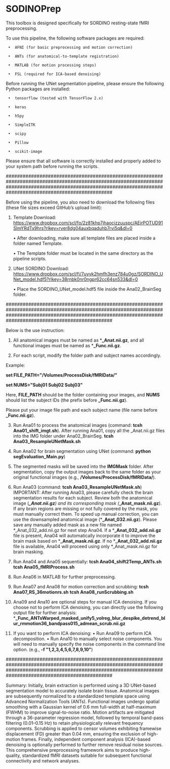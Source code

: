 # SODINOPrep

This toolbox is designed specifically for SORDINO resting-state fMRI preprocessing.

To use this pipeline, the following software packages are required:

	 •	AFNI (for basic preprocessing and motion correction)

	 •	ANTs (for anatomical-to-template registration)

	 •	MATLAB (for motion processing steps)

	 •	FSL (required for ICA-based denoising)

Before running the UNet segmentation pipeline, please ensure the following Python packages are installed:

	 •	tensorflow (tested with TensorFlow 2.x)

	 •	keras

	 •	h5py

	 •	SimpleITK

	 •	scipy

	 •	Pillow

	 •	scikit-image

Please ensure that all software is correctly installed and properly added to your system path before running the scripts.




##############################################################################################################################################################################################################

Before using the pipeline, you also need to download the following files (these file sizes exceed GitHub’s upload limit):

1. Template Download: https://www.dropbox.com/scl/fo/2z81khp7jhaocjzzuuspc/AEjrPOTUD91SlmYRdTx9hrs?rlkey=rver8dg04auxbqaduhb7rvi5q&dl=0

	•	After downloading, make sure all template files are placed inside a folder named Template.

	•	The Template folder must be located in the same directory as the pipeline scripts.

3. UNet SORDINO Download: https://www.dropbox.com/scl/fi/7uyyk2hmfh3enz784u0gz/SORDINO_UNet_model.hdf5?rlkey=38rnbk0nr0ngpr62cc64sn533&dl=0

	•	Place the SORDINO_UNet_model.hdf5 file inside the Ana02_BrainSeg folder.




##############################################################################################################################################################################################################

Below is the use instruction:

1. All anatomical images must be named as ***_Anat.nii.gz**, and all functional images must be named as ***_Func.nii.gz**.

2. For each script, modify the folder path and subject names accordingly.

Example:

**set FILE_PATH="/Volumes/ProcessDisk/fMRIData/"**

**set NUMS="Subj01 Subj02 Subj03"**

Here, **FILE_PATH** should be the folder containing your images, and **NUMS** should list the subject IDs (the prefix before **_Func.nii.gz**).

Please put your image file path and each subject name (file name before **_Func.nii.gz**).

3. Run Ana01 to process the anatomical images (command: **tcsh Ana01_shift_imgt.sh**). After running Ana01, copy all the _Anat.nii.gz files into the IMG folder under Ana02_BrainSeg.
**tcsh Ana03_ResampleUNetMask.sh**

4. Run Ana02 for brain segmentation using UNet (command: **python segEvaluation_Main.py**)

5. The segmented masks will be saved into the **IMGMask** folder. After segmentation, copy the output images back to the same folder as your original functional images (e.g., **/Volumes/ProcessDisk/fMRIData/**).

6. Run Ana03 (command: **tcsh Ana03_ResampleUNetMask.sh**)
IMPORTANT: After running Ana03, please carefully check the brain segmentation results for each subject.
Review both the anatomical image (***_Anat.nii.gz**) and its corresponding mask (***_Anat_mask.nii.gz**).
If any brain regions are missing or not fully covered by the mask, you must manually correct them.
To speed up manual correction, you can use the downsampled anatomical image (***_Anat_032.nii.gz**).
Please save any manually added mask as a new file named *_Anat_032_add.nii.gz for next step Ana04.
If a ***_Anat_032_add.nii.gz** file is present, Ana04 will automatically incorporate it to improve the brain mask based on ***_Anat_mask.nii.gz**.
If no ***_Anat_032_add.nii.gz** file is available, Ana04 will proceed using only *_Anat_mask.nii.gz for brain masking.

8. Run Ana04 and Ana05 sequentially:
**tcsh Ana04_shift2Temp_ANTs.sh**
**tcsh Ana05_fMRIProcess.sh**

9. Run Ana06 in MATLAB for further preprocessing.

10. Run Ana07 and Ana08 for motion correction and scrubbing:
**tcsh Ana07_RS_36motionrs.sh**
**tcsh Ana08_runScrubbing.sh**

11. Ana09 and Ana10 are optional steps for manual ICA denoising. If you choose not to perform ICA denoising, you can directly use the following output file for further analysis: ***_Func_ANTsWarped_masked_unify5_volreg_blur_despike_detrend_blur_rmmotion36_bandpass015_admean_scrub.nii.gz**

12. If you want to perform ICA denoising:
	•	Run Ana09 to perform ICA decomposition.
	•	Run Ana10 to manually select noise components.
You will need to manually specify the noise components in the command line option. (e.g., **-f "1,2,3,4,5,6,7,8,9,10"**)


##############################################################################################################################################################################################################

Summary: Initially, brain extraction is performed using a 3D UNet-based segmentation model to accurately isolate brain tissue. Anatomical images are subsequently normalized to a standardized template space using Advanced Normalization Tools (ANTs). Functional images undergo spatial smoothing with a Gaussian kernel of 0.6 mm full-width at half-maximum (FWHM) to improve signal-to-noise ratio. Motion artifacts are mitigated through a 36-parameter regression model, followed by temporal band-pass filtering (0.01–0.15 Hz) to retain physiologically relevant frequency components. Scrubbing is applied to censor volumes exhibiting framewise displacement (FD) greater than 0.04 mm, ensuring the exclusion of high-motion frames. Finally, independent component analysis (ICA)-based denoising is optionally performed to further remove residual noise sources. This comprehensive preprocessing framework aims to produce high-quality, standardized fMRI datasets suitable for subsequent functional connectivity and network analyses.



